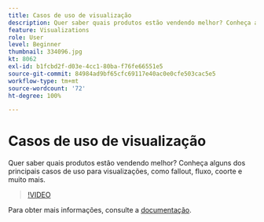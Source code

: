 ```yaml
---
title: Casos de uso de visualização
description: Quer saber quais produtos estão vendendo melhor? Conheça alguns dos principais casos de uso para visualizações, como fallout, fluxo, coorte e muito mais.
feature: Visualizations
role: User
level: Beginner
thumbnail: 334096.jpg
kt: 8062
exl-id: b1fcbd2f-d03e-4cc1-80ba-f76fe66551e5
source-git-commit: 84984ad9bf65cfc69117e40ac0e0cfe503cac5e5
workflow-type: tm+mt
source-wordcount: '72'
ht-degree: 100%

---
```


# Casos de uso de visualização

Quer saber quais produtos estão vendendo melhor? Conheça alguns dos principais casos de uso para visualizações, como fallout, fluxo, coorte e muito mais.

>[!VIDEO](https://video.tv.adobe.com/v/334096/?quality=12&learn=on)

Para obter mais informações, consulte a [documentação](https://experienceleague.adobe.com/docs/data-workbench/using/dashboard/visualizations/visualization-types/c-visualization-types.html?lang=pt-BR).
